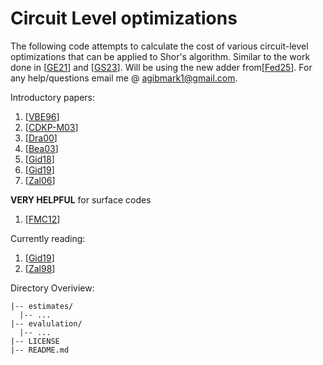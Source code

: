 # Circuit Level optimizations
The following code attempts to calculate the cost of various circuit-level optimizations that can be applied to Shor's algorithm. Similar to the work done in [[GE21](https://arxiv.org/pdf/1905.09749)] and [[GS23](https://arxiv.org/pdf/2103.06159)].  Will be using the new adder from[[Fed25](https://arxiv.org/pdf/2501.07060)]. For any help/questions email me @ agibmark1@gmail.com.

Introductory papers:
1. [[VBE96](https://arxiv.org/pdf/quant-ph/9511018)]
2. [[CDKP-M03](https://arxiv.org/pdf/quant-ph/0410184)]
3. [[Dra00](https://arxiv.org/pdf/quant-ph/0008033)]
4. [[Bea03](https://arxiv.org/pdf/quant-ph/0205095)]
5. [[Gid18](https://arxiv.org/pdf/1709.06648)]
6. [[Gid19](https://arxiv.org/pdf/1905.07682)]
7. [[Zal06](https://arxiv.org/pdf/quant-ph/0601097)]

<b>VERY HELPFUL</b> for surface codes
1. [[FMC12](https://arxiv.org/pdf/1208.0928)]

Currently reading:
1. [[Gid19](https://arxiv.org/pdf/1905.08488)]
3. [[Zal98](https://arxiv.org/pdf/quant-ph/9806084)]

Directory Overiview:

```
|-- estimates/
  |-- ...
|-- evalulation/
  |-- ...
|-- LICENSE
|-- README.md
```
